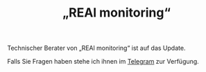 ﻿---
layout: post-ea

group: Technischer Berater
title: „REAl monitoring“
meta: REAl monitoring
logo: real_monitoring.svg
order: 7

category: ea

og: img/og-real-monitoring.jpg

lang: de
ref: real_monitoring
---

Technischer Berater von „REAl monitoring“ ist auf das Update.

Falls Sie Fragen haben stehe ich ihnen im <a href="https://t.me/chutkoy" target="_blank">Telegram</a> zur Verfügung.
